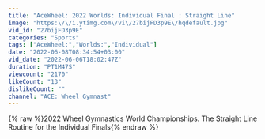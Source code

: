 ```yaml
---
title: "AceWheel: 2022 Worlds: Individual Final : Straight Line"
image: "https:\/\/i.ytimg.com\/vi\/27bijFD3p9E\/hqdefault.jpg"
vid_id: "27bijFD3p9E"
categories: "Sports"
tags: ["AceWheel:","Worlds:","Individual"]
date: "2022-06-08T08:34:54+03:00"
vid_date: "2022-06-06T18:02:47Z"
duration: "PT1M47S"
viewcount: "2170"
likeCount: "13"
dislikeCount: ""
channel: "ACE: Wheel Gymnast"
---
```

{% raw %}2022 Wheel Gymnastics World Championships. The Straight Line Routine for the Individual Finals{% endraw %}
